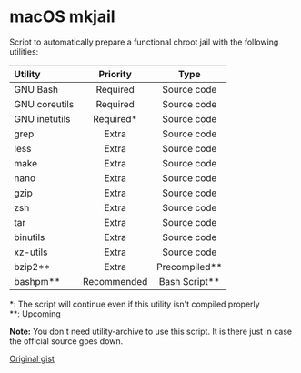 # macOS mkjail
Script to automatically prepare a functional chroot jail with the following utilities:

| Utility       | Priority    | Type            |
|:--------------|:-----------:|:---------------:|
| GNU Bash      | Required    | Source code     |
| GNU coreutils | Required    | Source code     |
| GNU inetutils | Required\*  | Source code     |
| grep          | Extra       | Source code     |
| less          | Extra       | Source code     |
| make          | Extra       | Source code     |
| nano          | Extra       | Source code     |
| gzip          | Extra       | Source code     |
| zsh           | Extra       | Source code     |
| tar           | Extra       | Source code     |
| binutils      | Extra       | Source code     |
| xz-utils      | Extra       | Source code     |
| bzip2\*\*     | Extra       | Precompiled\*\* |
| bashpm\*\*    | Recommended | Bash Script\*\* |

\*: The script will continue even if this utility isn't compiled properly  
\*\*: Upcoming  

**Note:** You don't need utility-archive to use this script. It is there just in case the official source goes down.
  
[Original gist](https://gist.github.com/pixelomer/f29eedb34368bec62df545c05db706b4)